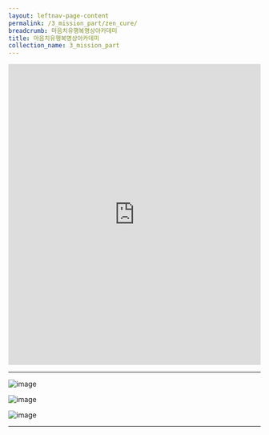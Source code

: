 ```yaml
---
layout: leftnav-page-content
permalink: /3_mission_part/zen_cure/
breadcrumb: 마음치유행복명상아카데미
title: 마음치유행복명상아카데미
collection_name: 3_mission_part
---
```


<!--
> **마음치유 행복명상 아카데미 안내**

* 8주 프로그램(숲 힐링명상 포함 총 10회
* 매주 금요일 오후 7시 30분
* 90분간 진행(30분 원리강의 / 60분 실습)
* 장소 : 도솔산 화암사 마음치유학교
* 문의/신청 : [[<span style="color:blue">문의 및 신청 바로가기</span>] ](/1_0_templeNews/questions/)

-->

<iframe width="100%"
        height="600"
        src="https://m.cafe.naver.com/ca-fe/web/cafes/29963936/menus/6"
        frameborder="0"
        allow="autoplay; encrypted-media"
        allowfullscreen></iframe>
        
---

![image]({{site.baseurl}}/images/religious_part/s08_img_01.jpg)

![image]({{site.baseurl}}/images/religious_part/s08_img_02.jpg)

![image]({{site.baseurl}}/images/religious_part/s08_img_03.jpg)

---

<!-- please email [dosol-hwaam@naver.com](mailto:dosol-hwaam@naver.com).      -->

<!-- [years](https://www.google.com.sg/search?q=year&oq=year&aqs=chrome..69i57j69i61j0l4.326j0j4&sourceid=chrome&ie=UTF-8){:target="_blank"}  -->
